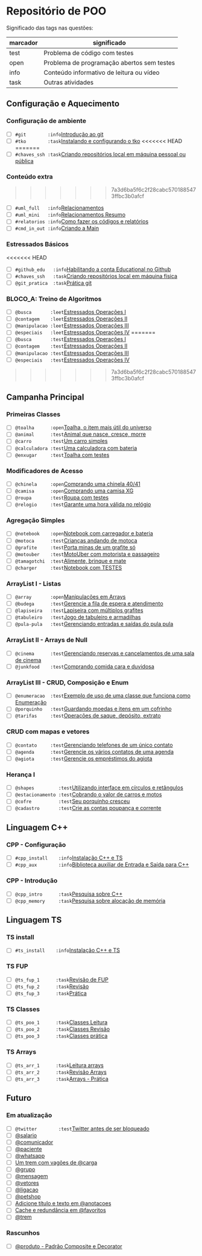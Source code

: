 # Repositório de POO

Significado das tags nas questões:

| marcador  | significado
| --------- | -----------
| test      | Problema de código com testes
| open      | Problema de programação abertos sem testes
| info      | Conteúdo informativo de leitura ou vídeo
| task      | Outras atividades

## Configuração e Aquecimento

### Configuração de ambiente

- [ ] `#git        :info`[Introdução ao git](https://github.com/qxcodepoo/arcade/blob/master/wiki/git/README.md)
- [ ] `#tko        :task`[Instalando e configurando o tko](https://github.com/senapk/tko?tab=readme-ov-file#instala%C3%A7%C3%A3o)
<<<<<<< HEAD
=======
- [ ] `#chaves_ssh :task`[Criando repositórios local em máquina pessoal ou pública](https://github.com/qxcodepoo/arcade/blob/master/wiki/git/chaves.md)

### Conteúdo extra

>>>>>>> 7a3d6ba5f6c2f28cabc5701885473ffbc3b0afcf
- [ ] `#uml_full   :info`[Relacionamentos](https://github.com/qxcodepoo/arcade/blob/master/wiki/relacionamento/README.md)
- [ ] `#uml_mini   :info`[Relacionamentos Resumo](https://github.com/qxcodepoo/arcade/blob/master/wiki/uml/README.md)
- [ ] `#relatorios :info`[Como fazer os códigos e relatórios](https://github.com/qxcodepoo/arcade/blob/master/wiki/relatorio/README.md)
- [ ] `#cmd_in_out :info`[Criando a Main](https://github.com/qxcodepoo/arcade/blob/master/wiki/main/README.md)

### Estressados Básicos

<<<<<<< HEAD
- [ ] `#github_edu   :info`[Habilitando a conta Educational no Github](https://github.com/qxcodepoo/arcade/blob/master/wiki/git/github.md)
- [ ] `#chaves_ssh   :task`[Criando repositórios local em máquina física](https://github.com/qxcodepoo/arcade/blob/master/wiki/git/chaves.md)
- [ ] `@git_pratica  :task`[Prática git](https://github.com/qxcodepoo/arcade/blob/master/base/git_pratica/Readme.md)

### BLOCO_A: Treino de Algoritmos

- [ ] `@busca       :leet`[Estressados Operações I](https://github.com/qxcodepoo/arcade/blob/master/base/busca/Readme.md)
- [ ] `@contagem    :leet`[Estressados Operações II](https://github.com/qxcodepoo/arcade/blob/master/base/contagem/Readme.md)
- [ ] `@manipulacao :leet`[Estressados Operações III](https://github.com/qxcodepoo/arcade/blob/master/base/manipulacao/Readme.md)
- [ ] `@especiais   :leet`[Estressados Operações IV](https://github.com/qxcodepoo/arcade/blob/master/base/especiais/Readme.md)
=======
- [ ] `@busca       :test`[Estressados Operações I](https://github.com/qxcodepoo/arcade/blob/master/base/busca/Readme.md)
- [ ] `@contagem    :test`[Estressados Operações II](https://github.com/qxcodepoo/arcade/blob/master/base/contagem/Readme.md)
- [ ] `@manipulacao :test`[Estressados Operações III](https://github.com/qxcodepoo/arcade/blob/master/base/manipulacao/Readme.md)
- [ ] `@especiais   :test`[Estressados Operações IV](https://github.com/qxcodepoo/arcade/blob/master/base/especiais/Readme.md)
>>>>>>> 7a3d6ba5f6c2f28cabc5701885473ffbc3b0afcf

## Campanha Principal

### Primeiras Classes

- [ ] `@toalha      :open`[Toalha, o item mais útil do universo](https://github.com/qxcodepoo/arcade/blob/master/base/toalha/Readme.md)
- [ ] `@animal      :test`[Animal que nasce, cresce, morre](https://github.com/qxcodepoo/arcade/blob/master/base/animal/Readme.md)
- [ ] `@carro       :test`[Um carro simples](https://github.com/qxcodepoo/arcade/blob/master/base/carro/Readme.md)
- [ ] `@calculadora :test`[Uma calculadora com bateria](https://github.com/qxcodepoo/arcade/blob/master/base/calculadora/Readme.md)
- [ ] `@enxugar     :test`[Toalha com testes](https://github.com/qxcodepoo/arcade/blob/master/base/enxugar/Readme.md)

### Modificadores de Acesso

- [ ] `@chinela     :open`[Comprando uma chinela 40/41](https://github.com/qxcodepoo/arcade/blob/master/base/chinela/Readme.md)
- [ ] `@camisa      :open`[Comprando uma camisa XG](https://github.com/qxcodepoo/arcade/blob/master/base/camisa/Readme.md)
- [ ] `@roupa       :test`[Roupa com testes](https://github.com/qxcodepoo/arcade/blob/master/base/roupa/Readme.md)
- [ ] `@relogio     :test`[Garante uma hora válida no relógio](https://github.com/qxcodepoo/arcade/blob/master/base/relogio/Readme.md)

### Agregação Simples

- [ ] `@notebook    :open`[Notebook com carregador e bateria](https://github.com/qxcodepoo/arcade/blob/master/base/notebook/Readme.md)
- [ ] `@motoca      :test`[Crianças andando de motoca](https://github.com/qxcodepoo/arcade/blob/master/base/motoca/Readme.md)
- [ ] `@grafite     :test`[Porta minas de um grafite só](https://github.com/qxcodepoo/arcade/blob/master/base/grafite/Readme.md)
- [ ] `@motouber    :test`[MotoUber com motorista e passageiro](https://github.com/qxcodepoo/arcade/blob/master/base/motouber/Readme.md)
- [ ] `@tamagotchi  :test`[Alimente, brinque e mate](https://github.com/qxcodepoo/arcade/blob/master/base/tamagotchi/Readme.md)
- [ ] `@charger     :test`[Notebook com TESTES](https://github.com/qxcodepoo/arcade/blob/master/base/charger/Readme.md)

### ArrayList I - Listas

- [ ] `@array       :open`[Manipulações em Arrays](https://github.com/qxcodepoo/arcade/blob/master/base/array/Readme.md)
- [ ] `@budega      :test`[Gerencie a fila de espera e atendimento](https://github.com/qxcodepoo/arcade/blob/master/base/budega/Readme.md)
- [ ] `@lapiseira   :test`[Lapiseira com múltiplos grafites](https://github.com/qxcodepoo/arcade/blob/master/base/lapiseira/Readme.md)
- [ ] `@tabuleiro   :test`[Jogo de tabuleiro e armadilhas](https://github.com/qxcodepoo/arcade/blob/master/base/tabuleiro/Readme.md)
- [ ] `@pula-pula   :test`[Gerenciando entradas e saídas do pula pula](https://github.com/qxcodepoo/arcade/blob/master/base/pula-pula/Readme.md)

### ArrayList II - Arrays de Null

- [ ] `@cinema      :test`[Gerenciando reservas e cancelamentos de uma sala de cinema](https://github.com/qxcodepoo/arcade/blob/master/base/cinema/Readme.md)
- [ ] `@junkfood    :test`[Comprando comida cara e duvidosa](https://github.com/qxcodepoo/arcade/blob/master/base/junkfood/Readme.md)

### ArrayList III - CRUD, Composição e Enum

- [ ] `@enumeracao  :test`[Exemplo de uso de uma classe que funciona como Enumeração](https://github.com/qxcodepoo/arcade/blob/master/base/enumeracao/Readme.md)
- [ ] `@porquinho   :test`[Guardando moedas e itens em um cofrinho](https://github.com/qxcodepoo/arcade/blob/master/base/porquinho/Readme.md)
- [ ] `@tarifas     :test`[Operações de saque, depósito, extrato](https://github.com/qxcodepoo/arcade/blob/master/base/tarifas/Readme.md)

### CRUD com mapas e vetores

- [ ] `@contato     :test`[Gerenciando telefones de um único contato](https://github.com/qxcodepoo/arcade/blob/master/base/contato/Readme.md)
- [ ] `@agenda      :test`[Gerencie os vários contatos de uma agenda](https://github.com/qxcodepoo/arcade/blob/master/base/agenda/Readme.md)
- [ ] `@agiota      :test`[Gerencie os empréstimos do agiota](https://github.com/qxcodepoo/arcade/blob/master/base/agiota/Readme.md)

### Herança I

- [ ] `@shapes         :test`[Utilizando interface em círculos e retângulos](https://github.com/qxcodepoo/arcade/blob/master/base/shapes/Readme.md)
- [ ] `@estacionamento :test`[Cobrando o valor de carros e motos](https://github.com/qxcodepoo/arcade/blob/master/base/estacionamento/Readme.md)
- [ ] `@cofre          :test`[Seu porquinho cresceu](https://github.com/qxcodepoo/arcade/blob/master/base/cofre/Readme.md)
- [ ] `@cadastro       :test`[Crie as contas poupança e corrente](https://github.com/qxcodepoo/arcade/blob/master/base/cadastro/Readme.md)

## Linguagem C++

### CPP - Configuração<!-- l:c l:cpp -->

- [ ] `#cpp_install    :info`[Instalação C++ e TS](https://github.com/qxcodepoo/arcade/blob/master/wiki/instalacao/cpp.md)
- [ ] `#cpp_aux        :info`[Biblioteca auxiliar de Entrada e Saída para C++](https://github.com/senapk/cppaux#requisitos)

### CPP - Introdução<!-- l:c l:cpp -->

- [ ] `@cpp_intro      :task`[Pesquisa sobre C++](https://github.com/qxcodepoo/arcade/blob/master/wiki/cpp/intro_cpp.md)
- [ ] `@cpp_memory     :task`[Pesquisa sobre alocação de memória](https://github.com/qxcodepoo/arcade/blob/master/wiki/memoria/README.md)

## Linguagem TS

### TS install<!-- l:ts -->

- [ ] `#ts_install    :info`[Instalação C++ e TS](https://github.com/qxcodepoo/arcade/blob/master/wiki/instalacao/ts.md)

### TS FUP<!-- l:ts -->

- [ ] `@ts_fup_1      :task`[Revisão de FUP](https://github.com/qxcodepoo/arcade/blob/master/wiki/typescript/fup_leitura.md)
- [ ] `@ts_fup_2      :task`[Revisão](https://github.com/qxcodepoo/arcade/blob/master/wiki/typescript/fup_revisao.md)
- [ ] `@ts_fup_3      :task`[Prática](https://github.com/qxcodepoo/arcade/blob/master/wiki/typescript/fup_pratica.md)

### TS Classes<!-- l:ts -->

- [ ] `@ts_poo_1      :task`[Classes Leitura](https://github.com/qxcodepoo/arcade/blob/master/wiki/typescript/classes_leitura.md)
- [ ] `@ts_poo_2      :task`[Classes Revisão](https://github.com/qxcodepoo/arcade/blob/master/wiki/typescript/classes_revisao.md)
- [ ] `@ts_poo_3      :task`[Classes prática](https://github.com/qxcodepoo/arcade/blob/master/wiki/typescript/classes_pratica.md)

### TS Arrays<!-- l:ts -->

- [ ] `@ts_arr_1      :task`[Leitura arrays](https://github.com/qxcodepoo/arcade/blob/master/wiki/typescript/arrays_leitura.md)
- [ ] `@ts_arr_2      :task`[Revisão Arrays](https://github.com/qxcodepoo/arcade/blob/master/wiki/typescript/arrays_revisao.md)
- [ ] `@ts_arr_3      :task`[Arrays - Prática](https://github.com/qxcodepoo/arcade/blob/master/wiki/typescript/arrays_pratica.md)

## Futuro

### Em atualização<!-- l:todo -->

- [ ] `@twitter        :test`[Twitter antes de ser bloqueado](https://github.com/qxcodepoo/arcade/blob/master/base/twitter/Readme.md)
- [ ] [@salario](https://github.com/qxcodepoo/arcade/blob/master/base/salario/Readme.md)
- [ ] [@comunicador](https://github.com/qxcodepoo/arcade/blob/master/base/comunicador/Readme.md)
- [ ] [@paciente](https://github.com/qxcodepoo/arcade/blob/master/base/paciente/Readme.md)
- [ ] [@whatsapp](https://github.com/qxcodepoo/arcade/blob/master/base/whatsapp/Readme.md)
- [ ] [Um trem com vagões de @carga](https://github.com/qxcodepoo/arcade/blob/master/base/carga/Readme.md)
- [ ] [@grupo](https://github.com/qxcodepoo/arcade/blob/master/base/grupo/Readme.md)
- [ ] [@mensagem](https://github.com/qxcodepoo/arcade/blob/master/base/mensagem/Readme.md)
- [ ] [@vetores](https://github.com/qxcodepoo/arcade/blob/master/base/vetores/Readme.md)
- [ ] [@ligacao](https://github.com/qxcodepoo/arcade/blob/master/base/ligacao/Readme.md)
- [ ] [@petshop](https://github.com/qxcodepoo/arcade/blob/master/base/petshop/Readme.md)
- [ ] [Adicione título e texto em @anotacoes](https://github.com/qxcodepoo/arcade/blob/master/base/anotacoes/Readme.md)
- [ ] [Cache e redundância em @favoritos](https://github.com/qxcodepoo/arcade/blob/master/base/favoritos/Readme.md)
- [ ] [@trem](https://github.com/qxcodepoo/arcade/blob/master/base/trem/Readme.md)

### Rascunhos<!-- l:todo -->

- [ ] [@produto - Padrão Composite e Decorator](https://github.com/qxcodepoo/arcade/blob/master/base/produto/Readme.md)